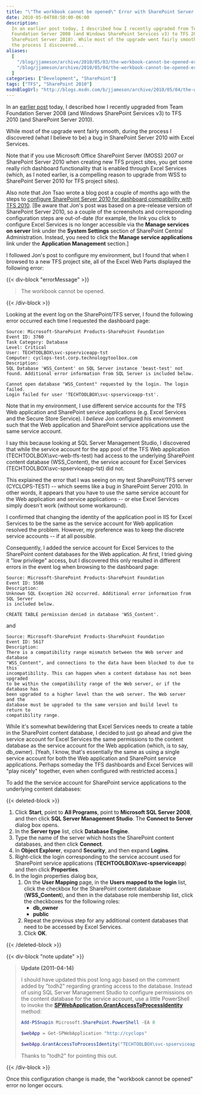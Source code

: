 ```yaml
---
title: "\"The workbook cannot be opened\" Error with SharePoint Server 2010 (and TFS 2010)"
date: 2010-05-04T08:50:00-06:00
description:
  In an earlier post today, I described how I recently upgraded from Team
  Foundation Server 2008 (and Windows SharePoint Services v3) to TFS 2010 (and
  SharePoint Server 2010). While most of the upgrade went fairly smooth, during
  the process I discovered...
aliases:
  [
    "/blog/jjameson/archive/2010/05/03/the-workbook-cannot-be-opened-error-with-sharepoint-server-2010-and-tfs-2010.aspx",
    "/blog/jjameson/archive/2010/05/04/the-workbook-cannot-be-opened-error-with-sharepoint-server-2010-and-tfs-2010.aspx",
  ]
categories: ["Development", "SharePoint"]
tags: ["TFS", "SharePoint 2010"]
msdnBlogUrl: "http://blogs.msdn.com/b/jjameson/archive/2010/05/04/the-workbook-cannot-be-opened-error-with-sharepoint-server-2010-and-tfs-2010.aspx"
---
```


In an
[earlier post](/blog/jjameson/2010/05/04/upgrade-team-foundation-server-2008-to-tfs-2010-and-sharepoint-server-2010-overview)
today, I described how I recently upgraded from Team Foundation Server 2008 (and
Windows SharePoint Services v3) to TFS 2010 (and SharePoint Server 2010).

While most of the upgrade went fairly smooth, during the process I discovered
(what I believe to be) a bug in SharePoint Server 2010 with Excel Services.

Note that if you use Microsoft Office SharePoint Server (MOSS) 2007 or
SharePoint Server 2010 when creating new TFS project sites, you get some really
rich dashboard functionality that is enabled through Excel Services (which, as I
noted earlier, is a compelling reason to upgrade from WSS to SharePoint Server
2010 for TFS project sites).

Also note that Jon Tsao wrote a blog post a couple of months ago with the steps
to
[configure SharePoint Server 2010 for dashboard compatibility with TFS 2010](http://blogs.msdn.com/team_foundation/archive/2010/03/06/configuring-sharepoint-server-2010-beta-for-dashboard-compatibility-with-tfs-2010-beta2-rc.aspx).
[Be aware that Jon's post was based on a pre-release version of SharePoint
Server 2010, so a couple of the screenshots and corresponding configuration
steps are out-of-date (for example, the link you click to configure Excel
Services is no longer accessible via the **Manage services on server** link
under the **System Settings** section of SharePoint Central Administration.
Instead, you need to click the **Manage service applications** link under the
**Application Management** section.]

I followed Jon's post to configure my environment, but I found that when I
browsed to a new TFS project site, all of the Excel Web Parts displayed the
following error:

{{< div-block "errorMessage" >}}

> The workbook cannot be opened.

{{< /div-block >}}

Looking at the event log on the SharePoint/TFS server, I found the following
error occurred each time I requested the dashboard page:

```Text
Source: Microsoft-SharePoint Products-SharePoint Foundation
Event ID: 3760
Task Category: Database
Level: Critical
User: TECHTOOLBOX\svc-spserviceapp-tst
Computer: cyclops-test.corp.technologytoolbox.com
Description:
SQL Database 'WSS_Content' on SQL Server instance 'beast-test' not found. Additional error information from SQL Server is included below.

Cannot open database "WSS_Content" requested by the login. The login failed.
Login failed for user 'TECHTOOLBOX\svc-spserviceapp-tst'.
```

Note that in my environment, I use different service accounts for the TFS Web
application and SharePoint service applications (e.g. Excel Services and the
Secure Store Service). I _believe_ Jon configured his environment such that the
Web application and SharePoint service applications use the same service
account.

I say this because looking at SQL Server Management Studio, I discovered that
while the service account for the app pool of the TFS Web application
(TECHTOOLBOX\svc-web-tfs-test) had access to the underlying SharePoint content
database (WSS_Content), the service account for Excel Services
(TECHTOOLBOX\svc-spserviceapp-tst) did not.

This explained the error that I was seeing on my test SharePoint/TFS server
(CYCLOPS-TEST) -- which seems like a bug in SharePoint Server 2010. In other
words, it appears that you have to use the same service account for the Web
application and service applications -- or else Excel Services simply doesn't
work (without some workaround).

I confirmed that changing the identity of the application pool in IIS for Excel
Services to be the same as the service account for Web application resolved the
problem. However, my preference was to keep the discrete service accounts -- if
at all possible.

Consequently, I added the service account for Excel Services to the SharePoint
content databases for the Web application. At first, I tried giving it "low
privilege" access, but I discovered this only resulted in different errors in
the event log when browsing to the dashboard page:

```Text
Source: Microsoft-SharePoint Products-SharePoint Foundation
Event ID: 5586
Description:
Unknown SQL Exception 262 occurred. Additional error information from SQL Server
is included below.

CREATE TABLE permission denied in database 'WSS_Content'.
```

and

```Text
Source: Microsoft-SharePoint Products-SharePoint Foundation
Event ID: 5617
Description:
There is a compatibility range mismatch between the Web server and database
"WSS_Content", and connections to the data have been blocked to due to this
incompatibility. This can happen when a content database has not been upgraded
to be within the compatibility range of the Web server, or if the database has
been upgraded to a higher level than the web server. The Web server and the
database must be upgraded to the same version and build level to return to
compatibility range.
```

While it's somewhat bewildering that Excel Services needs to create a table in
the SharePoint content database, I decided to just go ahead and give the service
account for Excel Services the same permissions to the content database as the
service account for the Web application (which, is to say, db_owner). [Yeah, I
know, that's essentially the same as using a single service account for both the
Web application and SharePoint service applications. Perhaps someday the TFS
dashboards and Excel Services will "play nicely" together, even when configured
with restricted access.]

To add the the service account for SharePoint service applications to the
underlying content databases:

{{< deleted-block >}}

1. Click **Start**, point to **All Programs**, point to **Microsoft SQL Server
   2008**, and then click **SQL Server Management Studio**. The **Connect to
   Server** dialog box opens.
1. In the **Server type** list, click **Database Engine**.
1. Type the name of the server which hosts the SharePoint content databases, and
   then click **Connect**.
1. In **Object Explorer**, expand **Security**, and then expand **Logins**.
1. Right-click the login corresponding to the service account used for
   SharePoint service applications (**TECHTOOLBOX\svc-spserviceapp**) and then
   click **Properties**.
1. In the login properties dialog box,
   1. On the **User Mapping** page, in the **Users mapped to the login** list,
      click the checkbox for the SharePoint content database (**WSS_Content**),
      and then in the database role membership list, click the checkboxes for
      the following roles:
      - **db_owner**
      - **public**
   1. Repeat the previous step for any additional content databases that need to
      be accessed by Excel Services.
   1. Click **OK**.

{{< /deleted-block >}}

{{< div-block "note update" >}}

> **Update (2011-04-14)**
>
> I should have updated this post long ago based on the comment added by "todh2"
> regarding granting access to the database. Instead of using SQL Server
> Management Studio to configure permissions on the content database for the
> service account, use a little PowerShell to invoke the
> **[SPWebApplication.GrantAccessToProcessIdentity](http://msdn.microsoft.com/en-us/library/microsoft.sharepoint.administration.spwebapplication.grantaccesstoprocessidentity.aspx)**
> method:
>
> ```PowerShell
> Add-PSSnapin Microsoft.SharePoint.PowerShell -EA 0
>
> $webApp = Get-SPWebApplication "http://cyclops"
>
> $webApp.GrantAccessToProcessIdentity("TECHTOOLBOX\svc-spserviceapp")
> ```
>
> Thanks to "todh2" for pointing this out.

{{< /div-block >}}

Once this configuration change is made, the "workbook cannot be opened" error no
longer occurs.
